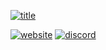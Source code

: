 [![title](https://github.com/user-attachments/assets/0084bab9-abd5-45be-97ff-bd2b7921a5ab)](https://o7.studio)

[![website](https://img.shields.io/badge/website-%20?style=for-the-badge&color=%23181717)](https://o7.studio)
[![discord](https://img.shields.io/discord/1301923370111340626?style=for-the-badge&color=%23181717)](https://dc.o7.studio)
